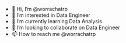- 👋 Hi, I’m @worrachatrp
- 👀 I’m interested in Data Engineer
- 🌱 I’m currently learning Data Analysis
- 💞️ I’m looking to collaborate on Data Engineer
- 📫 How to reach me @worrachatrp

<!---
worrachatrp/worrachatrp is a ✨ special ✨ repository because its `README.md` (this file) appears on your GitHub profile.
You can click the Preview link to take a look at your changes.
--->
